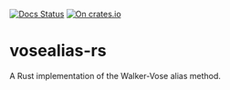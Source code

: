 [![Docs Status](https://docs.rs/vosealias/badge.svg)](https://docs.rs/vosealias)
[![On crates.io](https://img.shields.io/crates/v/vosealias.svg)](https://crates.io/crates/vosealias)

# vosealias-rs
A Rust implementation of the Walker-Vose alias method.
